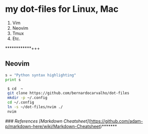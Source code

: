 # my dot-files  for Linux, Mac 

1. Vim
2. Neovim
3. Tmux
4. Etc.

************+++

## Neovim

```python
s = "Python syntax highlighting"
print s
```

```bash
 $ cd  ~
 git clone https://github.com/bernardocarvalho/dot-files
 mkdir -p ~/.config
 cd ~/.config
 ln -s ~/dot-files/nvim ./
 nvim
```

*### References
[Markdown Cheatsheet]*(https://github.com/adam-p/markdown-here/wiki/Markdown-Cheatsheet)*******

